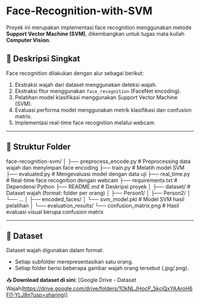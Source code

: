 # Face-Recognition-with-SVM
Proyek ini merupakan implementasi face recognition menggunakan metode **Support Vector Machine (SVM)**, dikembangkan untuk tugas mata kuliah **Computer Vision**.

## 🧠 Deskripsi Singkat

Face recognition dilakukan dengan alur sebagai berikut:
1. Ekstraksi wajah dari dataset menggunakan deteksi wajah.
2. Ekstraksi fitur menggunakan `face_recognition` (FaceNet encoding).
3. Pelatihan model klasifikasi menggunakan Support Vector Machine (SVM).
4. Evaluasi performa model menggunakan metrik klasifikasi dan confusion matrix.
5. Implementasi real-time face recognition melalui webcam.

---

## 📁 Struktur Folder
face-recognition-svm/
│
├── preprocess_encode.py # Preprocessing data wajah dan menyimpan face encoding
├── train.py # Melatih model SVM
├── evaluated.py # Mengevaluasi model dengan data uji
├── real_time.py # Real-time face recognition dengan webcam
├── requirements.txt # Dependensi Python
├── README.md # Deskripsi proyek
│
├── dataset/ # Dataset wajah (format: folder per orang)
│ ├── Person1/
│ ├── Person2/
│ └── ...
│
├── encoded_faces/
│ └── svm_model.pkl # Model SVM hasil pelatihan
│
└── evaluation_results/
└── confusion_matrix.png # Hasil evaluasi visual berupa confusion matrix

---

## 📂 Dataset

Dataset wajah digunakan dalam format:
- Setiap subfolder merepresentasikan satu orang.
- Setiap folder berisi beberapa gambar wajah orang tersebut (.jpg/.png).

📥 **Download dataset di sini**: [Google Drive - Dataset Wajah(https://drive.google.com/drive/folders/1OkNLJHocP_5kcjQxYAAroH6Fl1-YLJ8n?usp=sharing)]
